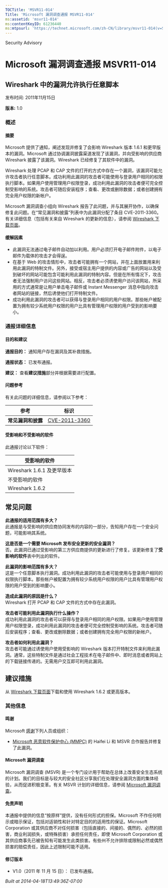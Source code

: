 ```yaml
---
TOCTitle: 'MSVR11-014'
Title: 'Microsoft 漏洞调查通报 MSVR11-014'
ms:assetid: 'msvr11-014'
ms:contentKeyID: 61236440
ms:mtpsurl: 'https://technet.microsoft.com/zh-CN/library/msvr11-014(v=Security.10)'
---
```


Security Advisory

Microsoft 漏洞调查通报 MSVR11-014
=================================

Wireshark 中的漏洞允许执行任意脚本
----------------------------------

发布时间: 2011年11月15日

**版本:** 1.0

### 概述

#### 摘要

Microsoft 提供了通知，阐述发现并修复了会影响 Wireshark 版本 1.6.1 和更早版本的漏洞。Microsoft 通过协调漏洞披露渠道发现了该漏洞，并向受影响的供应商 Wireshark 披露了该漏洞。Wireshark 已经修复了其软件中的漏洞。

Wireshark 处理 PCAP 和 CAP 文件的打开的方式中存在一个漏洞，该漏洞可能允许攻击者执行任意脚本。成功利用此漏洞的攻击者可能使用与登录用户相同的权限执行脚本。如果用户使用管理用户权限登录，成功利用此漏洞的攻击者便可完全控制受影响的系统。攻击者可随后安装程序；查看、更改或删除数据；或者创建拥有完全用户权限的新帐户。

Microsoft 漏洞调查小组向 Wireshark 报告了此问题，并与其展开协作，以确保修复此问题。在“常见漏洞和披露”列表中为此漏洞分配了条目 CVE-2011-3360。有关详细信息（包括有关来自 Wireshark 的更新的信息），请参阅 [Wireshark 下载页面](http://www.wireshark.org/download.html)。

#### 缓解因素

-   此漏洞无法通过电子邮件自动加以利用。用户必须打开电子邮件附件，以电子邮件为载体的攻击才会得逞。
-   在基于 Web 的攻击情形中，攻击者可能拥有一个网站，并在上面放置用来利用此漏洞的特制文件。另外，接受或宿主用户提供的内容或广告的网站以及受到破坏的网站可能包含可能利用此漏洞的特制内容。但是在所有情况下，攻击者无法强制用户访问这些网站。相反，攻击者必须诱使用户访问该网站，所采用的方式通常是让用户单击电子邮件或 Instant Messenger 消息中指向攻击者网站的链接，然后诱使他们打开特制文件。
-   成功利用此漏洞的攻击者可以获得与登录用户相同的用户权限。那些帐户被配置为拥有较少系统用户权限的用户比具有管理用户权限的用户受到的影响要小。

### 通报详细信息

#### 目的和建议

**通报目的：** 通知用户存在漏洞及其补救措施。

**通报状态：** 已发布通报。

**建议：** 查看**建议措施**部分并根据需要进行配置。

#### 问题参考

有关此问题的详细信息，请参阅以下参考：

| 参考               | 标识                                                                             |
|--------------------|----------------------------------------------------------------------------------|
| **常见漏洞和披露** | [CVE-2011-3360](http://www.cve.mitre.org/cgi-bin/cvename.cgi?name=cve-2011-3360) |

#### 受影响和不受影响的软件

此通报讨论以下软件：

| 受影响的软件               |
|----------------------------|
| Wireshark 1.6.1 及更早版本 |
| 不受影响的软件             |
| Wireshark 1.6.2            |

常见问题
--------


**此通报的适用范围有多大？**  
此通报是与受影响的供应商协同发布的内容的一部分，告知用户存在一个安全问题，可能影响其系统。

**这是否是一个需要 Microsoft 发布安全更新的安全漏洞？**  
否。此漏洞已通过受影响的第三方供应商提供的更新进行了修复。该更新修复了**受影响的软件**表中列出的软件。

**此漏洞的影响范围有多大？**  
这是一个任意脚本执行漏洞。成功利用此漏洞的攻击者可能使用与登录用户相同的权限执行脚本。那些帐户被配置为拥有较少系统用户权限的用户比具有管理用户权限的用户受到的影响要小。

**造成此漏洞的原因是什么？**  
Wireshark 打开 PCAP 和 CAP 文件的方式中存在此漏洞。

**攻击者可能利用此漏洞执行什么操作？**  
成功利用此漏洞的攻击者可以获得与登录用户相同的用户权限。如果用户使用管理用户权限登录，成功利用此漏洞的攻击者便可完全控制受影响的系统。攻击者可随后安装程序；查看、更改或删除数据；或者创建拥有完全用户权限的新帐户。

**攻击者如何利用此漏洞？**  
攻击者可能通过诱使用户使用受影响的 Wireshark 版本打开特制文件来利用此漏洞。通常，这些特制文件是通过社会工程技术在电子邮件中、即时消息或者网站上的下载链接传递的。无需用户交互即可利用此漏洞。

建议措施
--------


从 [Wireshark 下载页面](http://www.wireshark.org/download.html)下载和使用 Wireshark 1.6.2 或更高版本。

### 其他信息

#### 鸣谢

Microsoft [感谢](http://go.microsoft.com/fwlink/?linkid=21127)下列人员或组织：

-   [Microsoft 恶意软件保护中心 (MMPC)](http://www.microsoft.com/security/portal/) 的 Haifei Li 和 MSVR 合作报告并修复了此漏洞。

#### Microsoft 漏洞调查

Microsoft 漏洞调查 (MSVR) 是一个专门设计用于帮助在总体上改善安全生态系统的计划。我们的目标是与较大的安全社区分享我们在处理安全漏洞方面的集体经验，从而促进积极变革。有关 MSVR 计划的详细信息，请参阅 [Microsoft 漏洞调查](http://go.microsoft.com/fwlink/?linkid=233195)。

#### 免责声明

本通报中提供的信息“按原样”提供，没有任何形式的担保。Microsoft 不作任何明示或暗示保证，包括对适销性和针对特定目的的适用性的保证。Microsoft Corporation 或其供应商不对任何损害（包括直接的、间接的、偶然的、必然的损害，商业利润损失，或特殊损害）承担任何责任，即使 Microsoft Corporation 或其供应商事先已被告知有可能发生此类损害。有些州不允许排除或限制必然或偶然损害的赔偿责任，因此上述限制可能不适用。

#### 修订版本

-   V1.0（2011 年 11 月 15 日）： 已发布通报。

*Built at 2014-04-18T13:49:36Z-07:00*
